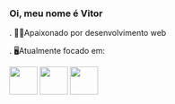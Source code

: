 ### Oi, meu nome é Vitor



. 👨‍💻Apaixonado por desenvolvimento web

. 🖥️Atualmente focado em: 

<img width=50 heigth = 50 src="https://cdn.jsdelivr.net/gh/devicons/devicon/icons/javascript/javascript-original.svg" /> <img width = 50 height = 50 src="https://cdn.jsdelivr.net/gh/devicons/devicon/icons/php/php-original.svg" /> 
<img src="https://cdn.jsdelivr.net/gh/devicons/devicon/icons/mysql/mysql-original.svg" width = 50 heigth  =  50 />
